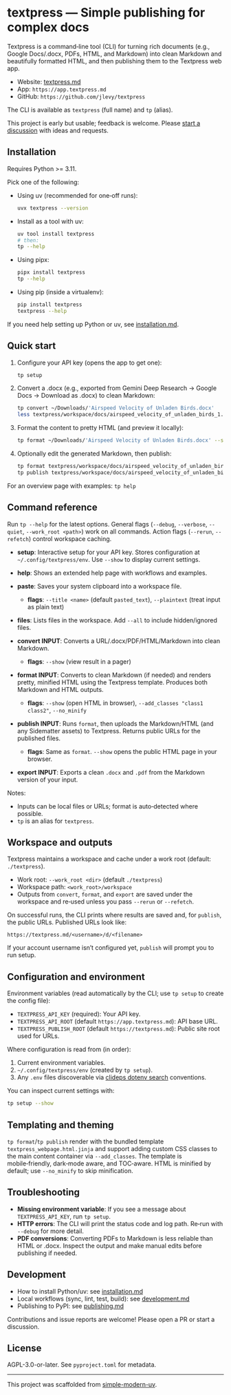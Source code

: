 # textpress — Simple publishing for complex docs

Textpress is a command‑line tool (CLI) for turning rich documents (e.g., Google Docs/.docx,
PDFs, HTML, and Markdown) into clean Markdown and beautifully formatted HTML, and then
publishing them to the Textpress web app.

- Website: [textpress.md](https://textpress.md)
- App: `https://app.textpress.md`
- GitHub: `https://github.com/jlevy/textpress`

The CLI is available as `textpress` (full name) and `tp` (alias).

This project is early but usable; feedback is welcome. Please
[start a discussion](https://github.com/jlevy/textpress/discussions) with ideas and requests.

## Installation

Requires Python >= 3.11.

Pick one of the following:

- Using uv (recommended for one‑off runs):

  ```sh
  uvx textpress --version
  ```

- Install as a tool with uv:

  ```sh
  uv tool install textpress
  # then:
  tp --help
  ```

- Using pipx:

  ```sh
  pipx install textpress
  tp --help
  ```

- Using pip (inside a virtualenv):

  ```sh
  pip install textpress
  textpress --help
  ```

If you need help setting up Python or uv, see [installation.md](installation.md).

## Quick start

1. Configure your API key (opens the app to get one):

   ```sh
   tp setup
   ```

2. Convert a .docx (e.g., exported from Gemini Deep Research → Google Docs → Download as .docx)
   to clean Markdown:

   ```sh
   tp convert ~/Downloads/'Airspeed Velocity of Unladen Birds.docx'
   less textpress/workspace/docs/airspeed_velocity_of_unladen_birds_1.doc.md
   ```

3. Format the content to pretty HTML (and preview it locally):

   ```sh
   tp format ~/Downloads/'Airspeed Velocity of Unladen Birds.docx' --show
   ```

4. Optionally edit the generated Markdown, then publish:

   ```sh
   tp format textpress/workspace/docs/airspeed_velocity_of_unladen_birds_1.doc.md --show
   tp publish textpress/workspace/docs/airspeed_velocity_of_unladen_birds_1.doc.md --show
   ```

For an overview page with examples: `tp help`

## Command reference

Run `tp --help` for the latest options. General flags (`--debug`, `--verbose`, `--quiet`,
`--work_root <path>`) work on all commands. Action flags (`--rerun`, `--refetch`) control
workspace caching.

- **setup**: Interactive setup for your API key. Stores configuration at
  `~/.config/textpress/env`. Use `--show` to display current settings.

- **help**: Shows an extended help page with workflows and examples.

- **paste**: Saves your system clipboard into a workspace file.

  - **flags**: `--title <name>` (default `pasted_text`), `--plaintext` (treat input as plain text)

- **files**: Lists files in the workspace. Add `--all` to include hidden/ignored files.

- **convert INPUT**: Converts a URL/.docx/PDF/HTML/Markdown into clean Markdown.

  - **flags**: `--show` (view result in a pager)

- **format INPUT**: Converts to clean Markdown (if needed) and renders pretty, minified HTML
  using the Textpress template. Produces both Markdown and HTML outputs.

  - **flags**: `--show` (open HTML in browser), `--add_classes "class1 class2"`, `--no_minify`

- **publish INPUT**: Runs `format`, then uploads the Markdown/HTML (and any Sidematter assets)
  to Textpress. Returns public URLs for the published files.

  - **flags**: Same as `format`. `--show` opens the public HTML page in your browser.

- **export INPUT**: Exports a clean `.docx` and `.pdf` from the Markdown version of your input.

Notes:

- Inputs can be local files or URLs; format is auto‑detected where possible.
- `tp` is an alias for `textpress`.

## Workspace and outputs

Textpress maintains a workspace and cache under a work root (default: `./textpress`).

- Work root: `--work_root <dir>` (default `./textpress`)
- Workspace path: `<work_root>/workspace`
- Outputs from `convert`, `format`, and `export` are saved under the workspace and re‑used
  unless you pass `--rerun` or `--refetch`.

On successful runs, the CLI prints where results are saved and, for `publish`, the
public URLs. Published URLs look like:

```text
https://textpress.md/<username>/d/<filename>
```

If your account username isn’t configured yet, `publish` will prompt you to run setup.

## Configuration and environment

Environment variables (read automatically by the CLI; use `tp setup` to create the config file):

- `TEXTPRESS_API_KEY` (required): Your API key.
- `TEXTPRESS_API_ROOT` (default `https://app.textpress.md`): API base URL.
- `TEXTPRESS_PUBLISH_ROOT` (default `https://textpress.md`): Public site root used for URLs.

Where configuration is read from (in order):

1. Current environment variables.
2. `~/.config/textpress/env` (created by `tp setup`).
3. Any `.env` files discoverable via
   [clideps dotenv search](https://github.com/jlevy/clideps) conventions.

You can inspect current settings with:

```sh
tp setup --show
```

## Templating and theming

`tp format`/`tp publish` render with the bundled template `textpress_webpage.html.jinja` and
support adding custom CSS classes to the main content container via `--add_classes`.
The template is mobile‑friendly, dark‑mode aware, and TOC‑aware. HTML is minified by default;
use `--no_minify` to skip minification.

## Troubleshooting

- **Missing environment variable**: If you see a message about `TEXTPRESS_API_KEY`, run `tp setup`.
- **HTTP errors**: The CLI will print the status code and log path. Re‑run with `--debug` for more
  detail.
- **PDF conversions**: Converting PDFs to Markdown is less reliable than HTML or .docx. Inspect the
  output and make manual edits before publishing if needed.

## Development

- How to install Python/uv: see [installation.md](installation.md)
- Local workflows (sync, lint, test, build): see [development.md](development.md)
- Publishing to PyPI: see [publishing.md](publishing.md)

Contributions and issue reports are welcome! Please open a PR or start a discussion.

## License

AGPL-3.0-or-later. See `pyproject.toml` for metadata.

---

This project was scaffolded from
[simple-modern-uv](https://github.com/jlevy/simple-modern-uv).
